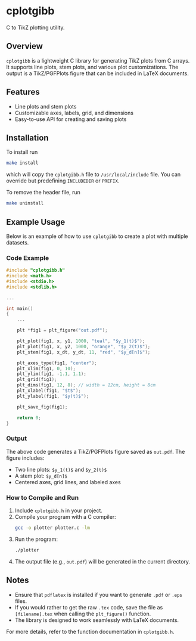 # cplotgibb

C to TikZ plotting utility.

## Overview

`cplotgibb` is a lightweight C library for generating TikZ plots from C arrays. It supports line plots, stem plots, and various plot customizations. The output is a TikZ/PGFPlots figure that can be included in LaTeX documents.

## Features

- Line plots and stem plots
- Customizable axes, labels, grid, and dimensions
- Easy-to-use API for creating and saving plots

## Installation

To install run 
```bash
make install
```
which will copy the `cplotgibb.h` file to `/usr/local/include` file.  You can override but predefining `INCLUDEDIR` or `PREFIX`.

To remove the header file, run
```bash
make uninstall
```

## Example Usage

Below is an example of how to use `cplotgibb` to create a plot with multiple datasets.

### Code Example

```c
#include "cplotgibb.h"
#include <math.h>
#include <stdio.h>
#include <stdlib.h>

...

int main()
{
    ...

    plt *fig1 = plt_figure("out.pdf");

    plt_plot(fig1, x, y1, 1000, "teal", "$y_1(t)$");
    plt_plot(fig1, x, y2, 1000, "orange", "$y_2(t)$");
    plt_stem(fig1, x_dt, y_dt, 11, "red", "$y_d[n]$");

    plt_axes_type(fig1, "center");
    plt_xlim(fig1, 0, 10);
    plt_ylim(fig1, -1.1, 1.1);
    plt_grid(fig1);
    plt_dims(fig1, 12, 8); // width = 12cm, height = 8cm
    plt_xlabel(fig1, "$t$");
    plt_ylabel(fig1, "$y(t)$");

    plt_save_fig(fig1);

    return 0;
}
```

### Output

The above code generates a TikZ/PGFPlots figure saved as `out.pdf`. The figure includes:

- Two line plots: `$y_1(t)$` and `$y_2(t)$`
- A stem plot: `$y_d[n]$`
- Centered axes, grid lines, and labeled axes

### How to Compile and Run

1. Include `cplotgibb.h` in your project.
2. Compile your program with a C compiler:
   ```bash
   gcc -o plotter plotter.c -lm
   ```
3. Run the program:
   ```bash
   ./plotter
   ```
4. The output file (e.g., `out.pdf`) will be generated in the current directory.

## Notes

- Ensure that `pdflatex` is installed if you want to generate `.pdf` or `.eps` files.
- If you would rather to get the raw `.tex` code, save the file as `[filename].tex` when calling the `plt_figure()` function.
- The library is designed to work seamlessly with LaTeX documents.

For more details, refer to the function documentation in `cplotgibb.h`.


